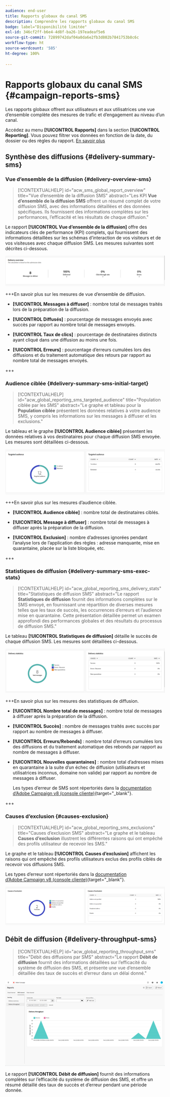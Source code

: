 ```yaml
---
audience: end-user
title: Rapports globaux du canal SMS
description: Comprendre les rapports globaux du canal SMS
badge: label="Disponibilité limitée"
exl-id: 346cf2ff-b6e4-4d8f-ba26-197eadeaf5e6
source-git-commit: 72899742daf04a0da6e2fb3d802b7841753b8c6c
workflow-type: ht
source-wordcount: '585'
ht-degree: 100%

---
```


# Rapports globaux du canal SMS {#campaign-reports-sms}

Les rapports globaux offrent aux utilisateurs et aux utilisatrices une vue d’ensemble complète des mesures de trafic et d’engagement au niveau d’un canal.

Accédez au menu **[!UICONTROL Rapports]** dans la section **[!UICONTROL Reporting]**. Vous pouvez filtrer vos données en fonction de la date, du dossier ou des règles du rapport. [En savoir plus](global-reports.md)

## Synthèse des diffusions {#delivery-summary-sms}

### Vue d’ensemble de la diffusion {#delivery-overview-sms}

>[!CONTEXTUALHELP]
>id="acw_sms_global_report_overview"
>title="Vue d’ensemble de la diffusion SMS"
>abstract="Les KPI **Vue d’ensemble de la diffusion SMS** offrent un résumé complet de votre diffusion SMS, avec des informations détaillées et des données spécifiques. Ils fournissent des informations complètes sur les performances, l’efficacité et les résultats de chaque diffusion."

Le rapport **[!UICONTROL Vue d’ensemble de la diffusion]** offre des indicateurs clés de performance (KPI) complets, qui fournissent des informations détaillées sur les schémas d’interaction de vos visiteurs et de vos visiteuses avec chaque diffusion SMS. Les mesures suivantes sont décrites ci-dessous.

![](assets/global_report_sms_delivery_overview.png)

+++En savoir plus sur les mesures de vue d’ensemble de diffusion.

* **[!UICONTROL Messages à diffuser]** : nombre total de messages traités lors de la préparation de la diffusion.

* **[!UICONTROL Diffusés]** : pourcentage de messages envoyés avec succès par rapport au nombre total de messages envoyés.

* **[!UICONTROL Taux de clics]** : pourcentage de destinataires distincts ayant cliqué dans une diffusion au moins une fois.

* **[!UICONTROL Erreurs]** : pourcentage d’erreurs cumulées lors des diffusions et du traitement automatique des retours par rapport au nombre total de messages envoyés.

+++

### Audience ciblée {#delivery-summary-sms-initial-target}

>[!CONTEXTUALHELP]
>id="acw_global_reporting_sms_targeted_audience"
>title="Population ciblée par les SMS"
>abstract="Le graphe et tableau pour la **Population ciblée** présentent les données relatives à votre audience SMS, y compris les informations sur les messages à diffuser et les exclusions."

Le tableau et le graphe **[!UICONTROL Audience ciblée]** présentent les données relatives à vos destinataires pour chaque diffusion SMS envoyée. Les mesures sont détaillées ci-dessous.

![](assets/global_report_sms_targeted_audience.png)

+++En savoir plus sur les mesures d’audience ciblée.

* **[!UICONTROL Audience ciblée]** : nombre total de destinataires ciblés.

* **[!UICONTROL Message à diffuser]** : nombre total de messages à diffuser après la préparation de la diffusion.

* **[!UICONTROL Exclusion]** : nombre d’adresses ignorées pendant l’analyse lors de l’application des règles : adresse manquante, mise en quarantaine, placée sur la liste bloquée, etc.

+++

### Statistiques de diffusion {#delivery-summary-sms-exec-stats}

>[!CONTEXTUALHELP]
>id="acw_global_reporting_sms_delivery_stats"
>title="Statistiques de diffusion SMS"
>abstract="Le rapport **Statistiques de diffusion** fournit des informations complètes sur le SMS envoyé, en fournissant une répartition de diverses mesures telles que les taux de succès, les occurrences d’erreurs et l’audience mise en quarantaine. Cette présentation détaillée permet un examen approfondi des performances globales et des résultats du processus de diffusion SMS."

Le tableau **[!UICONTROL Statistiques de diffusion]** détaille le succès de chaque diffusion SMS. Les mesures sont détaillées ci-dessous.

![](assets/global_report_sms_delivery_statistics.png)

+++En savoir plus sur les mesures des statistiques de diffusion.

* **[!UICONTROL Nombre total de messages]** : nombre total de messages à diffuser après la préparation de la diffusion.

* **[!UICONTROL Succès]** : nombre de messages traités avec succès par rapport au nombre de messages à diffuser.

* **[!UICONTROL Erreurs/Rebonds]** : nombre total d’erreurs cumulées lors des diffusions et du traitement automatique des rebonds par rapport au nombre de messages à diffuser.

* **[!UICONTROL Nouvelles quarantaines]** : nombre total d’adresses mises en quarantaine à la suite d’un échec de diffusion (utilisateurs et utilisatrices inconnus, domaine non valide) par rapport au nombre de messages à diffuser.

  Les types d’erreur de SMS sont répertoriés dans la [documentation d’Adobe Campaign v8 (console cliente)](https://experienceleague.adobe.com/docs/campaign/campaign-v8/send/failures/delivery-failures.html?lang=fr#sms-quarantines){target="_blank"}.

+++

### Causes d’exclusion {#causes-exclusion}

>[!CONTEXTUALHELP]
>id="acw_global_reporting_sms_exclusions"
>title="Causes d’exclusion SMS"
>abstract="Le graphe et le tableau **Causes d’exclusion** illustrent les différentes raisons qui ont empêché des profils utilisateur de recevoir les SMS."

Le graphe et le tableau **[!UICONTROL Causes d’exclusion]** affichent les raisons qui ont empêché des profils utilisateurs exclus des profils ciblés de recevoir vos diffusions SMS.

Les types d’erreur sont répertoriés dans la [documentation d’Adobe Campaign v8 (console cliente)](https://experienceleague.adobe.com/docs/campaign/campaign-v8/send/failures/delivery-failures.html?lang=fr#email-error-types){target="_blank"}.

![](assets/global_report_sms_causes_exclusion.png)

## Débit de diffusion {#delivery-throughput-sms}

>[!CONTEXTUALHELP]
>id="acw_global_reporting_throughput_sms"
>title="Débit des diffusions par SMS"
>abstract="Le rapport **Débit de diffusion** fournit des informations détaillées sur l’efficacité du système de diffusion des SMS, et présente une vue d’ensemble détaillée des taux de succès et d’erreur dans un délai donné."

![](assets/global_report_sms_delivery_throughput.png)

Le rapport **[!UICONTROL Débit de diffusion]** fournit des informations complètes sur l’efficacité du système de diffusion des SMS, et offre un résumé détaillé des taux de succès et d’erreur pendant une période donnée.
